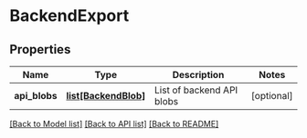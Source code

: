 # BackendExport

## Properties
Name | Type | Description | Notes
------------ | ------------- | ------------- | -------------
**api_blobs** | [**list[BackendBlob]**](BackendBlob.md) | List of backend API blobs | [optional] 

[[Back to Model list]](../README.md#documentation-for-models) [[Back to API list]](../README.md#documentation-for-api-endpoints) [[Back to README]](../README.md)


